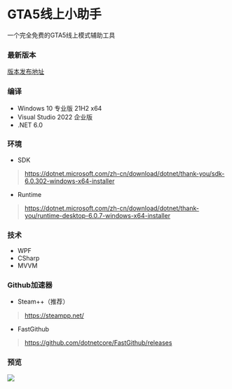 # GTA5线上小助手

一个完全免费的GTA5线上模式辅助工具

### 最新版本

[版本发布地址](https://github.com/CrazyZhang666/GTA5OnlineTools/releases)  

### 编译

* Windows 10 专业版 21H2 x64  
* Visual Studio 2022 企业版  
* .NET 6.0  

### 环境

* SDK
> https://dotnet.microsoft.com/zh-cn/download/dotnet/thank-you/sdk-6.0.302-windows-x64-installer
* Runtime
> https://dotnet.microsoft.com/zh-cn/download/dotnet/thank-you/runtime-desktop-6.0.7-windows-x64-installer

### 技术

* WPF
* CSharp
* MVVM

### Github加速器

* Steam++（推荐）
> https://steampp.net/

* FastGithub
> https://github.com/dotnetcore/FastGithub/releases

### 预览

![](https://pic.rmb.bdstatic.com/bjh/3d863eae48c37132143fe0a7f9a317d9.png)
